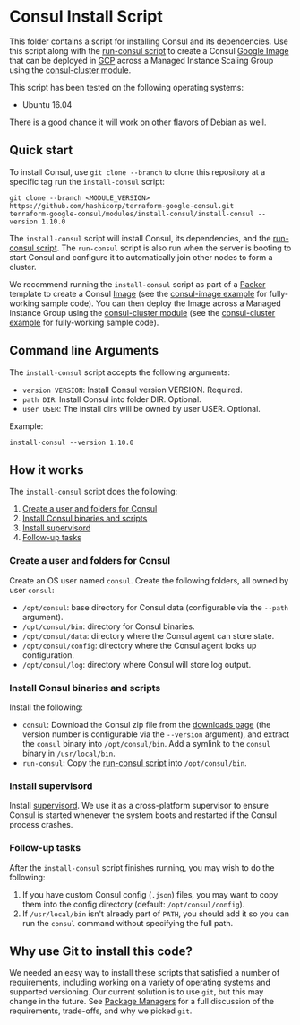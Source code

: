 # Consul Install Script

This folder contains a script for installing Consul and its dependencies. Use this script along with the
[run-consul script](https://github.com/hashicorp/terraform-google-consul/tree/master/modules/run-consul) to create a Consul [Google Image](https://cloud.google.com/compute/docs/images)
that can be deployed in [GCP](https://cloud.google.com) across a Managed Instance Scaling Group using the
[consul-cluster module](https://github.com/hashicorp/terraform-google-consul/tree/master/modules/consul-cluster).

This script has been tested on the following operating systems:

* Ubuntu 16.04

There is a good chance it will work on other flavors of Debian as well.



## Quick start

<!-- TODO: update the clone URL to the final URL when this Module is released -->

To install Consul, use `git clone --branch` to clone this repository at a specific tag run the `install-consul` script:

```
git clone --branch <MODULE_VERSION> https://github.com/hashicorp/terraform-google-consul.git
terraform-google-consul/modules/install-consul/install-consul --version 1.10.0
```

The `install-consul` script will install Consul, its dependencies, and the [run-consul script](https://github.com/hashicorp/terraform-google-consul/tree/master/modules/run-consul).
The `run-consul` script is also run when the server is booting to start Consul and configure it to automatically
join other nodes to form a cluster.

We recommend running the `install-consul` script as part of a [Packer](https://www.packer.io/) template to create a
Consul [Image](https://cloud.google.com/compute/docs/images) (see the [consul-image example](https://github.com/hashicorp/terraform-google-consul/tree/master/examples/consul-image) for
fully-working sample code). You can then deploy the Image across a Managed Instance Group using the [consul-cluster
module](https://github.com/hashicorp/terraform-google-consul/tree/master/modules/consul-cluster) (see the [consul-cluster example](https://github.com/hashicorp/terraform-google-consul/tree/master/examples/consul-cluster) for fully-working sample code).




## Command line Arguments

The `install-consul` script accepts the following arguments:

* `version VERSION`: Install Consul version VERSION. Required.
* `path DIR`: Install Consul into folder DIR. Optional.
* `user USER`: The install dirs will be owned by user USER. Optional.

Example:

```
install-consul --version 1.10.0
```



## How it works

The `install-consul` script does the following:

1. [Create a user and folders for Consul](#create-a-user-and-folders-for-consul)
1. [Install Consul binaries and scripts](#install-consul-binaries-and-scripts)
1. [Install supervisord](#install-supervisord)
1. [Follow-up tasks](#follow-up-tasks)


### Create a user and folders for Consul

Create an OS user named `consul`. Create the following folders, all owned by user `consul`:

* `/opt/consul`: base directory for Consul data (configurable via the `--path` argument).
* `/opt/consul/bin`: directory for Consul binaries.
* `/opt/consul/data`: directory where the Consul agent can store state.
* `/opt/consul/config`: directory where the Consul agent looks up configuration.
* `/opt/consul/log`: directory where Consul will store log output.


### Install Consul binaries and scripts

Install the following:

* `consul`: Download the Consul zip file from the [downloads page](https://www.consul.io/downloads.html) (the version
  number is configurable via the `--version` argument), and extract the `consul` binary into `/opt/consul/bin`. Add a
  symlink to the `consul` binary in `/usr/local/bin`.
* `run-consul`: Copy the [run-consul script](https://github.com/hashicorp/terraform-google-consul/tree/master/modules/run-consul) into `/opt/consul/bin`.


### Install supervisord

Install [supervisord](http://supervisord.org/). We use it as a cross-platform supervisor to ensure Consul is started
whenever the system boots and restarted if the Consul process crashes.


### Follow-up tasks

After the `install-consul` script finishes running, you may wish to do the following:

1. If you have custom Consul config (`.json`) files, you may want to copy them into the config directory (default:
   `/opt/consul/config`).
1. If `/usr/local/bin` isn't already part of `PATH`, you should add it so you can run the `consul` command without
   specifying the full path.



## Why use Git to install this code?

We needed an easy way to install these scripts that satisfied a number of requirements, including working on a variety
of operating systems and supported versioning. Our current solution is to use `git`, but this may change in the future.
See [Package Managers](https://github.com/hashicorp/terraform-google-consul/tree/master/blob/master/_docs/package-managers.md) for a
full discussion of the requirements, trade-offs, and why we picked `git`.
